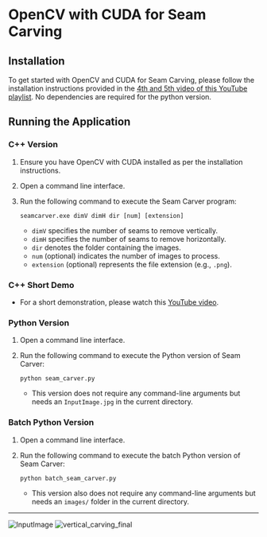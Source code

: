 # OpenCV with CUDA for Seam Carving

## Installation

To get started with OpenCV and CUDA for Seam Carving, please follow the installation instructions provided in the [4th and 5th video of this YouTube playlist](https://www.youtube.com/watch?v=-GY2gT2umpk&list=PLkmvobsnE0GHmLeVETd6zbbJSDZJWa5Fw&index=4). No dependencies are required for the python version.

## Running the Application

### C++ Version

1. Ensure you have OpenCV with CUDA installed as per the installation instructions.
2. Open a command line interface.
3. Run the following command to execute the Seam Carver program:

   ```
   seamcarver.exe dimV dimH dir [num] [extension]
   ```

   - `dimV` specifies the number of seams to remove vertically.
   - `dimH` specifies the number of seams to remove horizontally.
   - `dir` denotes the folder containing the images.
   - `num` (optional) indicates the number of images to process.
   - `extension` (optional) represents the file extension (e.g., `.png`).

### C++ Short Demo

- For a short demonstration, please watch this [YouTube video](https://www.youtube.com/watch?v=IvKc6A7mTRc).

### Python Version

1. Open a command line interface.
2. Run the following command to execute the Python version of Seam Carver:

   ```
   python seam_carver.py
   ```

   - This version does not require any command-line arguments but needs an `InputImage.jpg` in the current directory.

### Batch Python Version

1. Open a command line interface.
2. Run the following command to execute the batch Python version of Seam Carver:

   ```
   python batch_seam_carver.py
   ```

   - This version also does not require any command-line arguments but needs an `images/` folder in the current directory.

---


![InputImage](https://github.com/k0y0min/Seam-Carver-CUDA-OpenCV/assets/62639710/76d5b226-544d-4569-869f-d3fdbb8b1875)
![vertical_carving_final](https://github.com/k0y0min/Seam-Carver-CUDA-OpenCV/assets/62639710/bb87fe84-e289-4368-bdd7-40ebf2d303ca)
